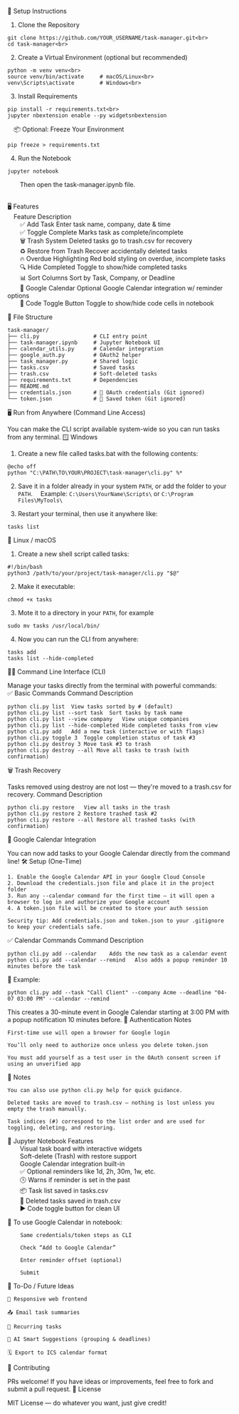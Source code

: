 🚀 Setup Instructions
1. Clone the Repository
```
git clone https://github.com/YOUR_USERNAME/task-manager.git<br>
cd task-manager<br>
```
2. Create a Virtual Environment (optional but recommended)
```
python -m venv venv<br>
source venv/bin/activate     # macOS/Linux<br>
venv\Scripts\activate        # Windows<br>
```
3. Install Requirements
```
pip install -r requirements.txt<br>
jupyter nbextension enable --py widgetsnbextension
```

&emsp;📦 Optional: Freeze Your Environment
```
pip freeze > requirements.txt
```
4. Run the Notebook
```
jupyter notebook
```
&emsp;&emsp;Then open the task-manager.ipynb file.<br><br>

🖥 Features<br>
&emsp;Feature	Description<br>
&emsp;&emsp;✅ Add Task	Enter task name, company, date & time<br>
&emsp;&emsp;✅ Toggle Complete	Marks task as complete/incomplete<br>
&emsp;&emsp;🗑️ Trash System	Deleted tasks go to trash.csv for recovery<br>
&emsp;&emsp;♻️ Restore from Trash	Recover accidentally deleted tasks<br>
&emsp;&emsp;🔥 Overdue Highlighting	Red bold styling on overdue, incomplete tasks<br>
&emsp;&emsp;🔍 Hide Completed	Toggle to show/hide completed tasks<br>
&emsp;&emsp;📊 Sort Columns	Sort by Task, Company, or Deadline<br>
&emsp;&emsp;📅 Google Calendar	Optional Google Calendar integration w/ reminder options<br>
&emsp;&emsp;🤫 Code Toggle Button	Toggle to show/hide code cells in notebook<br>

📂 File Structure
```
task-manager/
├── cli.py                 # CLI entry point
├── task-manager.ipynb     # Jupyter Notebook UI
├── calendar_utils.py      # Calendar integration
├── google_auth.py         # OAuth2 helper
├── task_manager.py        # Shared logic
├── tasks.csv              # Saved tasks
├── trash.csv              # Soft-deleted tasks
├── requirements.txt       # Dependencies
├── README.md
├── credentials.json       # 🔐 OAuth credentials (Git ignored)
└── token.json             # 🔐 Saved token (Git ignored)

```
🖥️ Run from Anywhere (Command Line Access)

You can make the CLI script available system-wide so you can run tasks from any terminal.
🪟 Windows
1. Create a new file called tasks.bat with the following contents:
```
@echo off
python "C:\PATH\TO\YOUR\PROJECT\task-manager\cli.py" %*
```
2. Save it in a folder already in your system `PATH`, or add the folder to your `PATH`.
&emsp;Example: `C:\Users\YourName\Scripts\` or `C:\Program Files\MyTools\`

3. Restart your terminal, then use it anywhere like:
```
tasks list
```
🐧 Linux / macOS
1. Create a new shell script called tasks:
```
#!/bin/bash
python3 /path/to/your/project/task-manager/cli.py "$@"
```
2. Make it executable:
```
chmod +x tasks
```
3. Mote it to a directory in your `PATH`, for example
```
sudo mv tasks /usr/local/bin/
```
4. Now you can run the CLI from anywhere:
```
tasks add
tasks list --hide-completed
```


🧑‍💻 Command Line Interface (CLI)

Manage your tasks directly from the terminal with powerful commands:<br>
✅ Basic Commands
Command	Description
```
python cli.py list	View tasks sorted by # (default)
python cli.py list --sort task	Sort tasks by task name
python cli.py list --view company	View unique companies
python cli.py list --hide-completed	Hide completed tasks from view
python cli.py add	Add a new task (interactive or with flags)
python cli.py toggle 3	Toggle completion status of task #3
python cli.py destroy 3	Move task #3 to trash
python cli.py destroy --all	Move all tasks to trash (with confirmation)
```
🗑️ Trash Recovery

Tasks removed using destroy are not lost — they're moved to a trash.csv for recovery.
Command	Description
```
python cli.py restore	View all tasks in the trash
python cli.py restore 2	Restore trashed task #2
python cli.py restore --all	Restore all trashed tasks (with confirmation)
```

📆 Google Calendar Integration

You can now add tasks to your Google Calendar directly from the command line!
🛠️ Setup (One-Time)

    1. Enable the Google Calendar API in your Google Cloud Console
	2. Download the credentials.json file and place it in the project folder
	3. Run any --calendar command for the first time — it will open a browser to log in and authorize your Google account
	4. A token.json file will be created to store your auth session

    Security tip: Add credentials.json and token.json to your .gitignore to keep your credentials safe.

✅ Calendar Commands
Command	Description
```
python cli.py add --calendar	Adds the new task as a calendar event
python cli.py add --calendar --remind	Also adds a popup reminder 10 minutes before the task
```
📌 Example:
```
python cli.py add --task "Call Client" --company Acme --deadline "04-07 03:00 PM" --calendar --remind
```
This creates a 30-minute event in Google Calendar starting at 3:00 PM with a popup notification 10 minutes before.
🔐 Authentication Notes

    First-time use will open a browser for Google login

    You’ll only need to authorize once unless you delete token.json

    You must add yourself as a test user in the OAuth consent screen if using an unverified app

📌 Notes

    You can also use python cli.py help for quick guidance.

    Deleted tasks are moved to trash.csv — nothing is lost unless you empty the trash manually.

    Task indices (#) correspond to the list order and are used for toggling, deleting, and restoring.
    
 📓 Jupyter Notebook Features<br>
&emsp;&emsp;Visual task board with interactive widgets<br>
&emsp;&emsp;Soft-delete (Trash) with restore support<br>
&emsp;&emsp;Google Calendar integration built-in<br>
&emsp;&emsp;✅ Optional reminders like 1d, 2h, 30m, 1w, etc.<br>
&emsp;&emsp;🕓 Warns if reminder is set in the past<br>
&emsp;&emsp;📦 Task list saved in tasks.csv<br>
&emsp;&emsp;💾 Deleted tasks saved in trash.csv<br>
&emsp;&emsp;▶️ Code toggle button for clean UI<br>


📌 To use Google Calendar in notebook:
```
    Same credentials/token steps as CLI

    Check “Add to Google Calendar”

    Enter reminder offset (optional)

    Submit
```
📌 To-Do / Future Ideas
```
📱 Responsive web frontend

📤 Email task summaries

🔁 Recurring tasks

🧠 AI Smart Suggestions (grouping & deadlines)

🗓️ Export to ICS calendar format
```
🤝 Contributing

PRs welcome! If you have ideas or improvements, feel free to fork and submit a pull request.
📄 License

MIT License — do whatever you want, just give credit!
